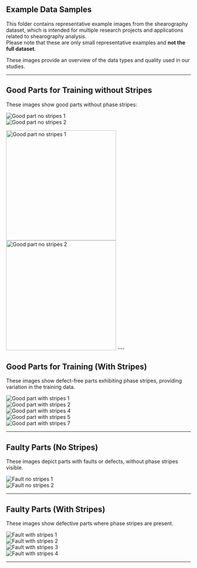 ## Example Data Samples

This folder contains representative example images from the shearography dataset, which is intended for multiple research projects and applications related to shearography analysis.  
Please note that these are only small representative examples and **not the full dataset**.

These images provide an overview of the data types and quality used in our studies.

---

## Good Parts for Training without Stripes

These images show good parts without phase stripes:

![Good part no stripes 1](sample_nostripes1.png)  
![Good part no stripes 2](sample_nostripes2.png)


<img src="sample_nostripes1.png" alt="Good part no stripes 1" width="300"/>
<img src="sample_nostripes2.png" alt="Good part no stripes 2" width="300"/>
---

## Good Parts for Training (With Stripes)

These images show defect-free parts exhibiting phase stripes, providing variation in the training data.

![Good part with stripes 1](sample_stripes1.png)  
![Good part with stripes 2](sample_stripes2.png)  
![Good part with stripes 4](sample_stripes4.png)  
![Good part with stripes 5](sample_stripes5.png)  
![Good part with stripes 7](sample_stripes7.png)  

---

## Faulty Parts (No Stripes)

These images depict parts with faults or defects, without phase stripes visible.

![Fault no stripes 1](sample_fault_nostripes1.png)  
![Fault no stripes 2](sample_fault_nostripes2.png)  

---

## Faulty Parts (With Stripes)

These images show defective parts where phase stripes are present.

![Fault with stripes 1](sample_fault_stripes1.png)  
![Fault with stripes 2](sample_fault_stripes2.png)  
![Fault with stripes 3](sample_fault_stripes3.png)  
![Fault with stripes 4](sample_fault_stripes4.png)  

---
